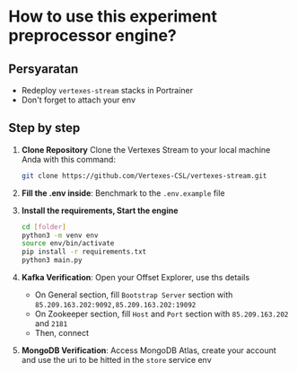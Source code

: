 # How to use this experiment preprocessor engine?

## Persyaratan

- Redeploy `vertexes-stream` stacks in Portrainer
- Don't forget to attach your env

## Step by step

1. **Clone Repository**
   Clone the Vertexes Stream to your local machine Anda with this command:

   ```bash
   git clone https://github.com/Vertexes-CSL/vertexes-stream.git
   ```

2. **Fill the .env inside**: Benchmark to the `.env.example` file

3. **Install the requirements, Start the engine**
   ```bash
   cd [folder]
   python3 -m venv env
   source env/bin/activate
   pip install -r requirements.txt
   python3 main.py
   ```

4. **Kafka Verification**: Open your Offset Explorer, use ths details
   - On General section, fill `Bootstrap Server` section with `85.209.163.202:9092,85.209.163.202:19092`
   - On Zookeeper section, fill `Host` and `Port` section with `85.209.163.202` and `2181`
   - Then, connect

5. **MongoDB Verification**: Access MongoDB Atlas, create your account and use the uri to be hitted in the `store` service env